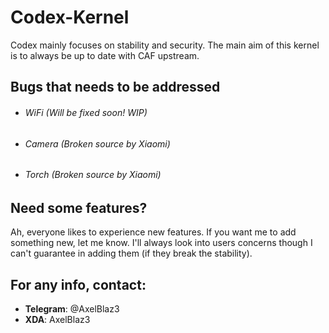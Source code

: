 # Codex-Kernel

Codex mainly focuses on stability and security. The main aim of this kernel is to always be up to date with CAF upstream.  

## Bugs that needs to be addressed
- ###### WiFi (Will be fixed soon! WIP)
- ###### Camera (Broken source by Xiaomi)
- ###### Torch (Broken source by Xiaomi)

## Need some features?
Ah, everyone likes to experience new features. If you want me to add something new, let me know. I'll always look into users concerns though I can't guarantee in adding them (if they break the stability).

## For any info, contact: 
- **Telegram**: @AxelBlaz3
- **XDA**: AxelBlaz3
